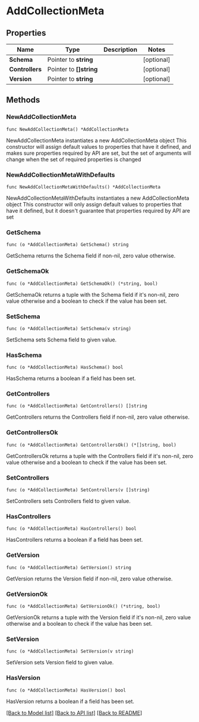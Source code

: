 # AddCollectionMeta

## Properties

Name | Type | Description | Notes
------------ | ------------- | ------------- | -------------
**Schema** | Pointer to **string** |  | [optional] 
**Controllers** | Pointer to **[]string** |  | [optional] 
**Version** | Pointer to **string** |  | [optional] 

## Methods

### NewAddCollectionMeta

`func NewAddCollectionMeta() *AddCollectionMeta`

NewAddCollectionMeta instantiates a new AddCollectionMeta object
This constructor will assign default values to properties that have it defined,
and makes sure properties required by API are set, but the set of arguments
will change when the set of required properties is changed

### NewAddCollectionMetaWithDefaults

`func NewAddCollectionMetaWithDefaults() *AddCollectionMeta`

NewAddCollectionMetaWithDefaults instantiates a new AddCollectionMeta object
This constructor will only assign default values to properties that have it defined,
but it doesn't guarantee that properties required by API are set

### GetSchema

`func (o *AddCollectionMeta) GetSchema() string`

GetSchema returns the Schema field if non-nil, zero value otherwise.

### GetSchemaOk

`func (o *AddCollectionMeta) GetSchemaOk() (*string, bool)`

GetSchemaOk returns a tuple with the Schema field if it's non-nil, zero value otherwise
and a boolean to check if the value has been set.

### SetSchema

`func (o *AddCollectionMeta) SetSchema(v string)`

SetSchema sets Schema field to given value.

### HasSchema

`func (o *AddCollectionMeta) HasSchema() bool`

HasSchema returns a boolean if a field has been set.

### GetControllers

`func (o *AddCollectionMeta) GetControllers() []string`

GetControllers returns the Controllers field if non-nil, zero value otherwise.

### GetControllersOk

`func (o *AddCollectionMeta) GetControllersOk() (*[]string, bool)`

GetControllersOk returns a tuple with the Controllers field if it's non-nil, zero value otherwise
and a boolean to check if the value has been set.

### SetControllers

`func (o *AddCollectionMeta) SetControllers(v []string)`

SetControllers sets Controllers field to given value.

### HasControllers

`func (o *AddCollectionMeta) HasControllers() bool`

HasControllers returns a boolean if a field has been set.

### GetVersion

`func (o *AddCollectionMeta) GetVersion() string`

GetVersion returns the Version field if non-nil, zero value otherwise.

### GetVersionOk

`func (o *AddCollectionMeta) GetVersionOk() (*string, bool)`

GetVersionOk returns a tuple with the Version field if it's non-nil, zero value otherwise
and a boolean to check if the value has been set.

### SetVersion

`func (o *AddCollectionMeta) SetVersion(v string)`

SetVersion sets Version field to given value.

### HasVersion

`func (o *AddCollectionMeta) HasVersion() bool`

HasVersion returns a boolean if a field has been set.


[[Back to Model list]](../README.md#documentation-for-models) [[Back to API list]](../README.md#documentation-for-api-endpoints) [[Back to README]](../README.md)


